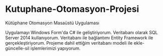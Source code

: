 # Kutuphane-Otomasyon-Projesi
Kütüphane Otomasyon Masaüstü Uygulaması  

Uygulamayı Windows Form'da C# ile geliştiriyorum. Veritabanı olarak SQL Server 2014 kullanıyorum. Veritabanı ile bağlantımı Entity Framework ile gerçekleştiriyorum. Projeme dahil ettiğim veritabanı modeli ile ekle-güncelle-sil işlemlerimizi yapıyorum. 
